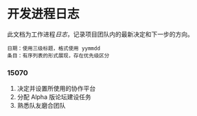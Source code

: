 # 开发进程日志

此文档为工作进程*日志*，记录项目团队内的最新决定和下一步的方向。

```
日期：使用三级标题，格式使用 yymmdd
条目：有序列表的形式展现，存在优先级区分
```

### 15070

1. 决定并设置所使用的协作平台
1. 分配 Alpha 版论坛建设任务
1. 熟悉队友磨合团队
